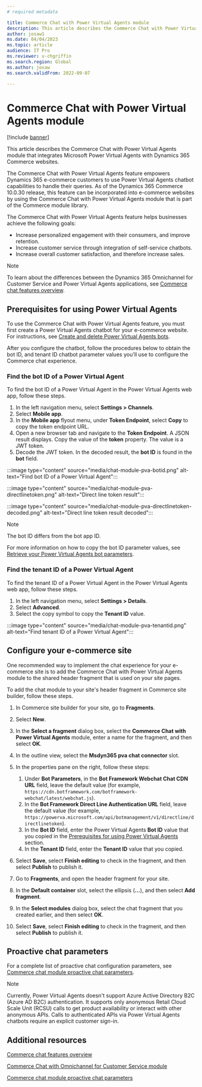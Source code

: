 ```yaml
---
# required metadata

title: Commerce Chat with Power Virtual Agents module
description: This article describes the Commerce Chat with Power Virtual Agents module that integrates Microsoft Power Virtual Agents with Dynamics 365 Commerce websites.
author: josaw1
ms.date: 04/04/2023
ms.topic: article
audience: IT Pro
ms.reviewer: v-chgriffin
ms.search.region: Global
ms.author: josaw
ms.search.validFrom: 2022-09-07

---
```


# Commerce Chat with Power Virtual Agents module

[!include [banner](../includes/banner.md)]

This article describes the Commerce Chat with Power Virtual Agents module that integrates Microsoft Power Virtual Agents with Dynamics 365 Commerce websites.

The Commerce Chat with Power Virtual Agents feature empowers Dynamics 365 e-commerce customers to use Power Virtual Agents chatbot capabilities to handle their queries. As of the Dynamics 365 Commerce 10.0.30 release, this feature can be incorporated into e-commerce websites by using the Commerce Chat with Power Virtual Agents module that is part of the Commerce module library.

The Commerce Chat with Power Virtual Agents feature helps businesses achieve the following goals:

- Increase personalized engagement with their consumers, and improve retention.
- Increase customer service through integration of self-service chatbots.
- Increase overall customer satisfaction, and therefore increase sales.

> [!NOTE]
> To learn about the differences between the Dynamics 365 Omnichannel for Customer Service and Power Virtual Agents applications, see [Commerce chat features overview](commerce-chat-overview.md).

## <a id="prereq"></a>Prerequisites for using Power Virtual Agents

To use the Commerce Chat with Power Virtual Agents feature, you must first create a Power Virtual Agents chatbot for your e-commerce website. For instructions, see [Create and delete Power Virtual Agents bots](/power-virtual-agents/authoring-first-bot).

After you configure the chatbot, follow the procedures below to obtain the bot ID, and tenant ID chatbot parameter values you'll use to configure the Commerce chat experience. 

### Find the bot ID of a Power Virtual Agent

To find the bot ID of a Power Virtual Agent in the Power Virtual Agents web app, follow these steps.

1. In the left navigation menu, select **Settings \> Channels**.
1. Select **Mobile app**.
1. In the **Mobile app** flyout menu, under **Token Endpoint**, select **Copy** to copy the token endpoint URL.
1. Open a new browser tab and navigate to the **Token Endpoint**. A JSON result displays. Copy the value of the **token** property. The value is a JWT token.
1. Decode the JWT token. In the decoded result, the **bot ID** is found in the **bot** field.

:::image type="content" source="media/chat-module-pva-botid.png" alt-text="Find bot ID of a Power Virtual Agent":::

:::image type="content" source="media/chat-module-pva-directlinetoken.png" alt-text="Direct line token result":::

:::image type="content" source="media/chat-module-pva-directlinetoken-decoded.png" alt-text="Direct line token result decoded":::

> [!NOTE]
> The bot ID differs from the bot app ID.

For more information on how to copy the bot ID parameter values, see [Retrieve your Power Virtual Agents bot parameters](/power-virtual-agents/publication-connect-bot-to-custom-application#retrieve-your-power-virtual-agents-bot-parameters).

### Find the tenant ID of a Power Virtual Agent

To find the tenant ID of a Power Virtual Agent in the Power Virtual Agents web app, follow these steps.

1. In the left navigation menu, select **Settings \> Details**.
1. Select **Advanced**.
1. Select the copy symbol to copy the **Tenant ID** value.

:::image type="content" source="media/chat-module-pva-tenantid.png" alt-text="Find tenant ID of a Power Virtual Agent":::

## Configure your e-commerce site 

One recommended way to implement the chat experience for your e-commerce site is to add the Commerce Chat with Power Virtual Agents module to the shared header fragment that is used on your site pages.

To add the chat module to your site's header fragment in Commerce site builder, follow these steps.

1. In Commerce site builder for your site, go to **Fragments**.
1. Select **New**.
1. In the **Select a fragment** dialog box, select the **Commerce Chat with Power Virtual Agents** module, enter a name for the fragment, and then select **OK**.
1. In the outline view, select the **Msdyn365 pva chat connector** slot.
1. In the properties pane on the right, follow these steps:

    1. Under **Bot Parameters**, in the **Bot Framework Webchat Chat CDN URL** field, leave the default value (for example, `https://cdn.botframework.com/botframework-webchat/latest/webchat.js`).
    1. In the **Bot Framework Direct Line Authentication URL** field, leave the default value (for example, `https://powerva.microsoft.com/api/botmanagement/v1/directline/directlinetoken`).
    1. In the **Bot ID** field, enter the Power Virtual Agents **Bot ID** value that you copied in the [Prerequisites for using Power Virtual Agents](#prereq) section.
    1. In the **Tenant ID** field, enter the **Tenant ID** value that you copied.

1. Select **Save**, select **Finish editing** to check in the fragment, and then select **Publish** to publish it.
1. Go to **Fragments**, and open the header fragment for your site.
1. In the **Default container** slot, select the ellipsis (**...**), and then select **Add fragment**.
1. In the **Select modules** dialog box, select the chat fragment that you created earlier, and then select **OK**.
1. Select **Save**, select **Finish editing** to check in the fragment, and then select **Publish** to publish it.

## Proactive chat parameters

For a complete list of proactive chat configuration parameters, see [Commerce chat module proactive chat parameters](chat-proactive-chat-parameters.md).

> [!NOTE]
> Currently, Power Virtual Agents doesn't support Azure Active Directory B2C (Azure AD B2C) authentication. It supports only anonymous Retail Cloud Scale Unit (RCSU) calls to get product availability or interact with other anonymous APIs. Calls to authenticated APIs via Power Virtual Agents chatbots require an explicit customer sign-in.

## Additional resources

[Commerce chat features overview](commerce-chat-overview.md)

[Commerce Chat with Omnichannel for Customer Service module](commerce-chat-module.md)

[Commerce chat module proactive chat parameters](chat-proactive-chat-parameters.md)
